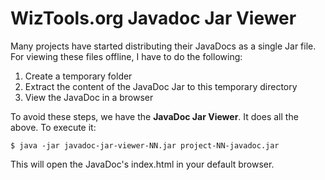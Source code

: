 # WizTools.org Javadoc Jar Viewer

Many projects have started distributing their JavaDocs as a single Jar file. For viewing these files offline, I have to do the following:

1. Create a temporary folder
2. Extract the content of the JavaDoc Jar to this temporary directory
3. View the JavaDoc in a browser

To avoid these steps, we have the **JavaDoc Jar Viewer**. It does all the above. To execute it:

    $ java -jar javadoc-jar-viewer-NN.jar project-NN-javadoc.jar

This will open the JavaDoc's index.html in your default browser.

